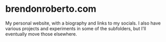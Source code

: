 brendonroberto.com
===

My personal website, with a biography and links to my socials.
I also have various projects and experiments in some of the subfolders, but I'll eventually move those elsewhere.
